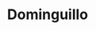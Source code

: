 ---
title: Dominguillo
nombre_comunidad: Dominguillo
municipio: Santander de Quilichao
departamento: Cauca
descripcion: >-
  Comunidad Afrocolombiana, Consejo comunitario cuenca Rio Páez Quinamayó.
  Miembro del consejo del Norte del Cauca. La vereda Dominguillo hace parte de
  las 14 veredas que integran el Consejo Comunitario Cuenca del Rio Páez
  Quinamayó en sus siglas CURPAQ, destacándose como una de las veredas con mayor
  población de habitantes y que hacen parte del enfoque étnico como comunidad
  afrodescendiente. 

  Las veredas que integran CURPAQ son: El Tajo, Dominguillo, Cabecera de
  Dominguillo, La Capilla, El Carmen, El Toro, Santa Lucia, Alegrías, Quinamayó,
  Llano de Alegrías, Santa Ana, Santa Rita, Mandiva y Los Ángeles.
num_personas: 2250
num_familias: 450
min_distancia_casco_urbano: 15
km_distancia_casco_urbano: 8
vias_acceso: >-
  A 8 km de la cabecera municipal, 15 minutos con acceso por carretera en buen
  estado, ingresando por la vereda el Tajo, sector la virgen.
infraestructura_comunitaria:
  - Polideportivo comunitario
  - ' Institución Educativa Agropecuaria'
  - ' Iglesia declarada como patrimonio cultural'
  - ' Centro de Salud'
notas_infraestructura_comunitaria: null
liderazgo_comunidad:
  - >-
    Grupos de jóvenes que hacen parte del Consejo Comunitario CURPAQ que se
    encargan de fortalecer la cultura a través de la música y la lectura
  - ' En la primera resaltan los violines caucanos'
  - ' con los que se reconoce la agrupación Aires de Dominguillo. '
inclusion_diversidad_genero: |-
  Población afrodescendiente.  No se evidenció población con diversidad sexual. 
  Se identificó amplia población adulto mayor y con discapacidad. 
comentarios_conectividad: 'Conexión a internet buena y estable. A datos celulares también. '
punto_SOLE: Biblioteca ubicada en la IE Agropecuaria el Dominiguillo
comentarios_punto_SOLE:
  - https://padlet.com/comunidaddominguillo/sole-dominguillo-mb0qeezva872k3bo
ppales_actividades_economicas_vocacion_productiva:
  - >
    Agricultura (hortalizas- frutales- piña- yuca- caña- cacao-especies
    menores) 
comentarios_ppales_actividades_economicas_vocacion_productiva: Finca tradicional como motor de los ingresos familiares.
comunidad_sostenible_uso_suelo: null
org_con_proyeccion: []
servicios_publicos_comunidades_focalizadas:
  - Acueducto municipal (no con la cobertura total )
  - ' Alumbrado público'
  - Energía
  - 'No cuenta con alcantarillado '
comunidades_focalizadas_educacion_infraestructura_educativa:
  - Institución Educativa Agropecuaria Dominguillo
comunidades_focalizadas_practicas_organizativas: []
conectividad_minima: Bueno
iniciativas_priorizadas:
  - Se trabajó en fortalecer la línea productiva de cacao
  - ' que se desarrolla en las comunidades valorando sus conocimientos técnicos y consolidar el desarrollo de un vivero comercial de plátano y cacao'
  - ' todo ellos repercutirán en el mejoramiento de las condiciones de vida de los productores de la Organización de Asoagrodón de Dominguillo Santander de Quilichao'
org_focalizada: []
riesgo: null
otros_programas_USAID:
  - >-
    SOMOS COMUNIDAD financiada por USAID y ejecutada por la Fundación
    Panamericana para Desarrollo FUPAD 2021:  Estrategia de Prevención del
    Crimen y la Violencia CVP (en sus siglas en ingles) con talleres encaminados
    a la prevención del consumo de sustancias psicoactivas dirigido a jóvenes y
    adultos de la comunidad.
alianzas_colaboradores:
  - Fundación Colombina
  - Programa jóvenes de USAID
  - FIP
  - OIM
posibilidad_iniciativas_conjuntas_aliados_2: []
actividades_ocio:
  - Fiesta del campesino
  - Jugas de adoración al niño Dios
  - ' Violines en guadua'
  - Fiestas en Paz
  - Participación en  Petronio Alvarez
  - Bochincheros
  - ' Grupo juvenil Violines Caucanos'
medios_comunicacion_narrativas_locales: []
num_visitas_realizadas: null
num_diagnosticos_rurales_participativos_realizados: null
infraestructura_salud_atencion_psicosocial: []
notas_infraestructura_salud_atencion_psicosocial: >-
  En apoyo del programa WLH la institución QUILISALUD E.S.E. UNIDAD DE ATENCION
  EN SALUD ANTONIO NARIÑO presta el servicio de psicología, fonoaudiología,
  fisioterapia y terapia ocupacional de manera presencia en la cabecera
  municipal de Santander de Quilichao. También se habilitó servicio de
  telemedicina en el ESE HOSPITAL FRANCISCO DE PAULA SANTANDER para psiquiatria.
  Y esa institución tiene todos los otros servicios de manera presencial
  (psicología, fonoaudiología, fisioterapia y terapia ocupacional)
num_visitas_predio: null
grafica_ubicacion_geografica: /charts/municipios/santander-de-quilichao/ubicacion_geografica.html
url: /reportes/dominguillo
imagen_iniciativas_productivas:
  - url: >-
      http://hilando.datasketch.co/download/noco/Proyecto/comunidades/imagen_iniciativas_productivas/GUUu4O.jpeg
    title: IMG_7526 (1).jpeg
    mimetype: image/jpeg
    size: 3087976
  - url: >-
      http://hilando.datasketch.co/download/noco/Proyecto/comunidades/imagen_iniciativas_productivas/v0C2kL.jpeg
    title: IMG_7709.jpeg
    mimetype: image/jpeg
    size: 2098617
imagen_medios_comunicacion: null
layout: comunidad
download_file: /reportes/dominguillo.pdf

---